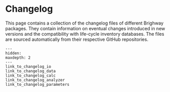 # Changelog

This page contains a collection of the changelog files of different Brighway packages.
They contain information on eventual changes introduced in new versions and the compatibility with life-cycle inventory databases.
The files are sourced automatically from their respective GitHub repositories.


```{toctree}
---
hidden:
maxdepth: 2
---
link_to_changelog_io
link_to_changelog_data
link_to_changelog_calc
link_to_changelog_analyzer
link_to_changelog_parameters
```